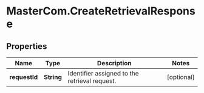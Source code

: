 # MasterCom.CreateRetrievalResponse

## Properties

Name | Type | Description | Notes
------------ | ------------- | ------------- | -------------
**requestId** | **String** | Identifier assigned to the retrieval request. | [optional] 


